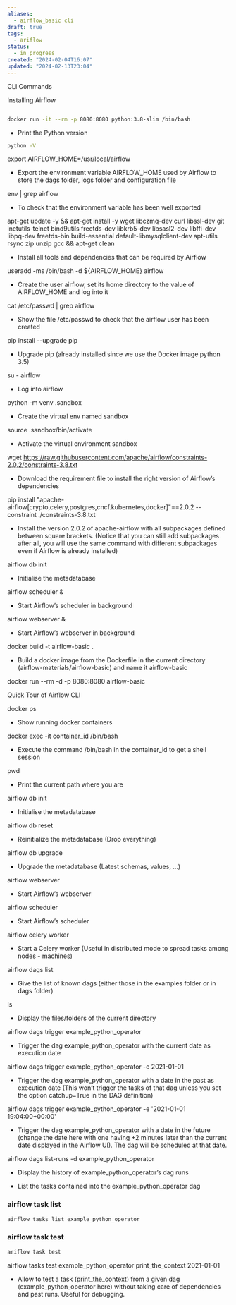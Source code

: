 ```yaml
---
aliases:
  - airflow_basic cli
draft: true
tags:
  - ariflow
status:
  - in_progress
created: "2024-02-04T16:07"
updated: "2024-02-13T23:04"
---
```


CLI Commands

Installing Airflow

```bash

docker run -it --rm -p 8080:8080 python:3.8-slim /bin/bash

```

- Print the Python version

```bash
python -V
```

export AIRFLOW_HOME=/usr/local/airflow

- Export the environment variable AIRFLOW_HOME used by Airflow to store the dags folder, logs folder and configuration file

env | grep airflow

- To check that the environment variable has been well exported

apt-get update -y && apt-get install -y wget libczmq-dev curl libssl-dev git inetutils-telnet bind9utils freetds-dev libkrb5-dev libsasl2-dev libffi-dev libpq-dev freetds-bin build-essential default-libmysqlclient-dev apt-utils rsync zip unzip gcc && apt-get clean

- Install all tools and dependencies that can be required by Airflow

useradd -ms /bin/bash -d ${AIRFLOW_HOME} airflow

- Create the user airflow, set its home directory to the value of AIRFLOW_HOME and log into it

cat /etc/passwd | grep airflow

- Show the file /etc/passwd to check that the airflow user has been created

pip install --upgrade pip

- Upgrade pip (already installed since we use the Docker image python 3.5)

su - airflow

- Log into airflow

python -m venv .sandbox

- Create the virtual env named sandbox

source .sandbox/bin/activate

- Activate the virtual environment sandbox

wget <https://raw.githubusercontent.com/apache/airflow/constraints-2.0.2/constraints-3.8.txt>

- Download the requirement file to install the right version of Airflow’s dependencies

pip install "apache-airflow[crypto,celery,postgres,cncf.kubernetes,docker]"==2.0.2 --constraint ./constraints-3.8.txt

- Install the version 2.0.2 of apache-airflow with all subpackages defined between square brackets. (Notice that you can still add subpackages after all, you will use the same command with different subpackages even if Airflow is already installed)

airflow db init

- Initialise the metadatabase

airflow scheduler &

- Start Airflow’s scheduler in background

airflow webserver &

- Start Airflow’s webserver in background

docker build -t airflow-basic .

- Build a docker image from the Dockerfile in the current directory (airflow-materials/airflow-basic) and name it airflow-basic

docker run --rm -d -p 8080:8080 airflow-basic

Quick Tour of Airflow CLI

docker ps

- Show running docker containers

docker exec -it container_id /bin/bash

- Execute the command /bin/bash in the container_id to get a shell session

pwd

- Print the current path where you are

airflow db init

- Initialise the metadatabase

airflow db reset

- Reinitialize the metadatabase (Drop everything)

airflow db upgrade

- Upgrade the metadatabase (Latest schemas, values, ...)

airflow webserver

- Start Airflow’s webserver

airflow scheduler

- Start Airflow’s scheduler

airflow celery worker

- Start a Celery worker (Useful in distributed mode to spread tasks among nodes - machines)

airflow dags list

- Give the list of known dags (either those in the examples folder or in dags folder)

ls

- Display the files/folders of the current directory

airflow dags trigger example_python_operator

- Trigger the dag example_python_operator with the current date as execution date

airflow dags trigger example_python_operator -e 2021-01-01

- Trigger the dag example_python_operator with a date in the past as execution date (This won’t trigger the tasks of that dag unless you set the option catchup=True in the DAG definition)

airflow dags trigger example_python_operator -e '2021-01-01 19:04:00+00:00'

- Trigger the dag example_python_operator with a date in the future (change the date here with one having +2 minutes later than the current date displayed in the Airflow UI). The dag will be scheduled at that date.

airflow dags list-runs -d example_python_operator

- Display the history of example_python_operator’s dag runs

- List the tasks contained into the example_python_operator dag

### airflow task list

```bash
airflow tasks list example_python_operator
```

### airflow task test

```bash
ariflow task test
```

airflow tasks test example_python_operator print_the_context 2021-01-01

- Allow to test a task (print_the_context) from a given dag (example_python_operator here) without taking care of dependencies and past runs. Useful for debugging.

